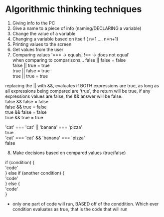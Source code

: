 # Algorithmic thinking techniques
1. Giving info to the PC
2. Give a name to a piece of info (naming/DECLARING a variable)
3. Change the value of a variable 
4. Changing a variable based on itself ( n=1 .... n=n+1)
5. Printing values to the screen
6. Get values from the user
7. Comparing values '=== -> equals, !== -> does not equal'  
when comparing to comparisons...
false || false  = false  
false || true   = true  
true || false   = true  
true || true    = true  
  
replacing the || with &&, evaluates if BOTH expressions are true, as long as all expressions being compared are 'true', the return will be true, if any expressions values are false, the && answer will be false.  
false && false = false  
false && true = false  
true && false = false   
true && true = true  

>
'cat' === 'cat' || 'banana' === 'pizza'  
true  
'cat' === 'cat' && 'banana' === 'pizza'   
false   
>  
  
8. Make decisions based on compared values (true/false)
>
if (condition) {  
'code'  
} else if (another condition) {  
'code'  
} else {  
'code'  
}  
>
- only one part of code will run, BASED off of the conddition.  Which ever condition evaluates as true, that is the code that will run
